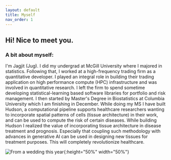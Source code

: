 ```yaml
---
layout: default
title: Myself
nav_order: 1
---
```


## Hi! Nice to meet you.

### A bit about myself:
<p align="justify ">
  
I'm Jagjit (Jug). I did my undergrad at McGill University where I majored in statistics. Following that, I worked at a high-frequency trading firm as a quantitative developer. I played an integral role in building their trading application on high performance compute (HPC) infrastructure and was involved in quantitative research. I left the firm to spend sometime developing statistical-learning based software libraries for portfolio and risk management. I then started by Master's Degree in Biostatistics at Columbia University which I am finishing in December. While doing my MS I have built Hudson, a computational pipeline supports healthcare researchers wanting to incorporate spatial patterns of cells (tissue architecture) in their work, and can be used to compute the risk of certain diseases. While building Hudson I realized the value of incorporating tissue architecture in disease treatment and prognosis. Especially that coupling such methodology with advances in generative AI can be used in designing new tissues for treatment purposes. This will completely revolutionize healthcare.

</p>


![From a wedding this year](photo.jpg){:height="50%" width="50%"} 
